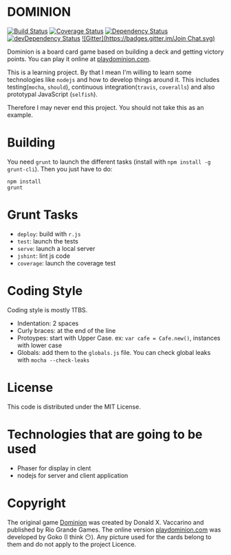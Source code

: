 DOMINION
===
[![Build Status](https://travis-ci.org/posva/dominion.svg?branch=master)](https://travis-ci.org/posva/dominion)
[![Coverage Status](https://img.shields.io/coveralls/posva/dominion.svg)](https://coveralls.io/r/posva/dominion)
[![Dependency Status](https://david-dm.org/posva/dominion.svg)](https://david-dm.org/posva/dominion)
[![devDependency Status](https://david-dm.org/posva/dominion/dev-status.svg)](https://david-dm.org/posva/dominion#info=devDependencies)
[![Gitter](https://badges.gitter.im/Join Chat.svg)](https://gitter.im/posva/dominion?utm_source=badge&utm_medium=badge&utm_campaign=pr-badge)

Dominion is a board card game based on building a deck and getting victory points.
You can play it online at [playdominion.com](http://playdominion.com).

This is a learning project. By that I mean I'm willing to learn some technologies like `nodejs` and how to develop things around it. This includes testing(`mocha`, `should`), continuous integration(`travis`, `coveralls`) and also prototypal JavaScript (`selfish`).

Therefore I may never end this project. You should not take this as an example.

# Building

You need `grunt` to launch the different tasks (install with `npm install -g grunt-cli`).
Then you just have to do:

```
npm install
grunt
```

# Grunt Tasks

* `deploy`: build with `r.js`
* `test`: launch the tests
* `serve`: launch a local server
* `jshint`: lint js code
* `coverage`: launch the coverage test

# Coding Style

Coding style is mostly 1TBS.

* Indentation: 2 spaces
* Curly braces: at the end of the line
* Protoypes: start with Upper Case. ex: `var cafe = Cafe.new()`, instances with lower case
* Globals: add them to the `globals.js` file. You can check global leaks with `mocha --check-leaks`

# License

This code is distributed under the MIT License.

# Technologies that are going to be used

* Phaser for display in clent
* nodejs for server and client application

# Copyright

The original game [Dominion](http://en.wikipedia.org/wiki/Dominion_(card_game)) was created by Donald X. Vaccarino and published by Rio Grande Games.
The online version [playdominion.com](http://playdominion.com) was developed by Goko (I think :no_mouth:).
Any picture used for the cards belong to them and do not apply to the project Licence.
